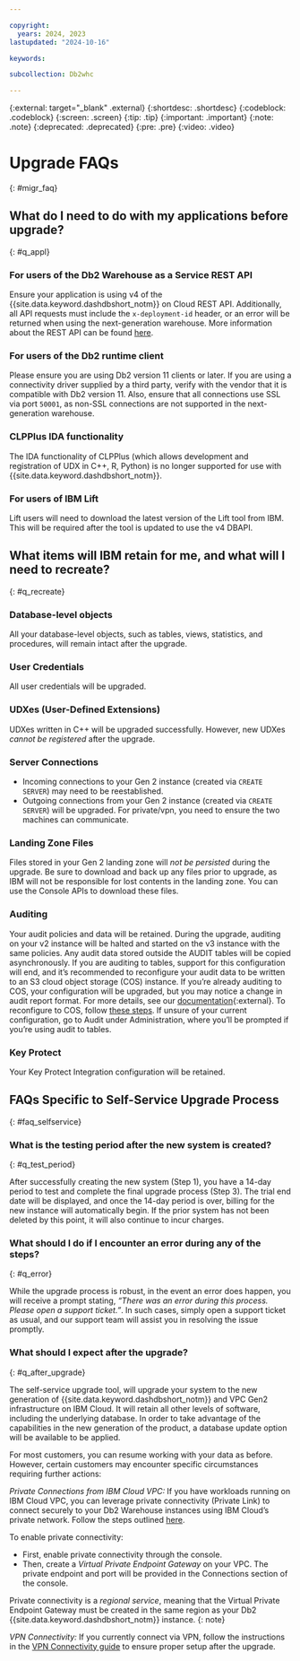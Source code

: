 ```yaml
---

copyright:
  years: 2024, 2023
lastupdated: "2024-10-16"

keywords:

subcollection: Db2whc

---
```


 
{:external: target="_blank" .external}
{:shortdesc: .shortdesc}
{:codeblock: .codeblock}
{:screen: .screen}
{:tip: .tip}
{:important: .important}
{:note: .note}
{:deprecated: .deprecated}
{:pre: .pre}
{:video: .video}

# Upgrade FAQs
{: #migr_faq}

## What do I need to do with my applications before upgrade?
{: #q_appl}

### For users of the Db2 Warehouse as a Service REST API

Ensure your application is using v4 of the {{site.data.keyword.dashdbshort_notm}} on Cloud REST API. Additionally, all API requests must include the `x-deployment-id` header, or an error will be returned when using the next-generation warehouse. More information about the REST API can be found [here]( https://cloud.ibm.com/docs/Db2whc?topic=Db2whc-con_rest_api).

### For users of the Db2 runtime client

Please ensure you are using Db2 version 11 clients or later. If you are using a connectivity driver supplied by a third party, verify with the vendor that it is compatible with Db2 version 11. Also, ensure that all connections use SSL via port `50001`, as non-SSL connections are not supported in the next-generation warehouse.

### CLPPlus IDA functionality

The IDA functionality of CLPPlus (which allows development and registration of UDX in C++, R, Python) is no longer supported for use with {{site.data.keyword.dashdbshort_notm}}.

### For users of IBM Lift

Lift users will need to download the latest version of the Lift tool from IBM. This will be required after the tool is updated to use the v4 DBAPI.

## What items will IBM retain for me, and what will I need to recreate?
{: #q_recreate}

### Database-level objects

All your database-level objects, such as tables, views, statistics, and procedures, will remain intact after the upgrade.

### User Credentials

All user credentials will be upgraded. 

### UDXes (User-Defined Extensions)

UDXes written in C++ will be upgraded successfully. However, new UDXes *cannot be registered* after the upgrade.

### Server Connections

   * Incoming connections to your Gen 2 instance (created via `CREATE SERVER`) may need to be reestablished.
   * Outgoing connections from your Gen 2 instance (created via `CREATE SERVER`) will be upgraded. For private/vpn, you need to ensure the two machines can communicate.

### Landing Zone Files

Files stored in your Gen 2 landing zone will *not be persisted* during the upgrade. Be sure to download and back up any files prior to upgrade, as IBM will not be responsible for lost contents in the landing zone. You can use the Console APIs to download these files.

### Auditing

Your audit policies and data will be retained. During the upgrade, auditing on your v2 instance will be halted and started on the v3 instance with the same policies. Any audit data stored outside the AUDIT tables will be copied asynchronously. If you are auditing to tables, support for this configuration will end, and it’s recommended to reconfigure your audit data to be written to an S3 cloud object storage (COS) instance. If you’re already auditing to COS, your configuration will be upgraded, but you may notice a change in audit report format. For more details, see our [documentation](https://www.ibm.com/docs/en/db2woc?topic=activities-viewing-archived-audit-records){:external}. To reconfigure to COS, follow [these steps](https://cloud.ibm.com/docs/Db2whc?topic=Db2whc-auditing#enable-auditing). If unsure of your current configuration, go to Audit under Administration, where you’ll be prompted if you’re using audit to tables.

### Key Protect

Your Key Protect Integration configuration will be retained.

## FAQs Specific to Self-Service Upgrade Process

{: #faq_selfservice}


### What is the testing period after the new system is created?

{: #q_test_period}

After successfully creating the new system (Step 1), you have a 14-day period to test and complete the final upgrade process (Step 3). The trial end date will be displayed, and once the 14-day period is over, billing for the new instance will automatically begin. If the prior system has not been deleted by this point, it will also continue to incur charges.

### What should I do if I encounter an error during any of the steps?

{: #q_error}

While the upgrade process is robust, in the event an error does happen, you will receive a prompt stating, *“There was an error during this process. Please open a support ticket.”*. In such cases, simply open a support ticket as usual, and our support team will assist you in resolving the issue promptly.

### What should I expect after the upgrade?

{: #q_after_upgrade}

The self-service upgrade tool, will upgrade your system to the new generation of {{site.data.keyword.dashdbshort_notm}} and VPC Gen2 infrastructure on IBM Cloud. It will retain all other levels of software, including the underlying database. In order to take advantage of the capabilities in the new generation of the product, a database update option will be available to be applied. 

For most customers, you can resume working with your data as before. However, certain customers may encounter specific circumstances requiring further actions:

*Private Connections from IBM Cloud VPC:* If you have workloads running on IBM Cloud VPC, you can leverage private connectivity (Private Link) to connect securely to your Db2 Warehouse instances using IBM Cloud’s private network. Follow the steps outlined [here](https://cloud.ibm.com/docs/Db2whc?topic=Db2whc-connect_options#connecting-to-db2-warehouse-on-cloud-with-private-link).

To enable private connectivity:
   * First, enable private connectivity through the console.
   * Then, create a *Virtual Private Endpoint Gateway* on your VPC. The private endpoint and port will be provided in the Connections section of the console.

Private connectivity is a *regional service*, meaning that the Virtual Private Endpoint Gateway must be created in the same region as your Db2 {{site.data.keyword.dashdbshort_notm}} instance.
{: note}

*VPN Connectivity:* If you currently connect via VPN, follow the instructions in the [VPN Connectivity guide](https://cloud.ibm.com/docs/Db2whc?topic=Db2whc-connect_options#vpn) to ensure proper setup after the upgrade.
